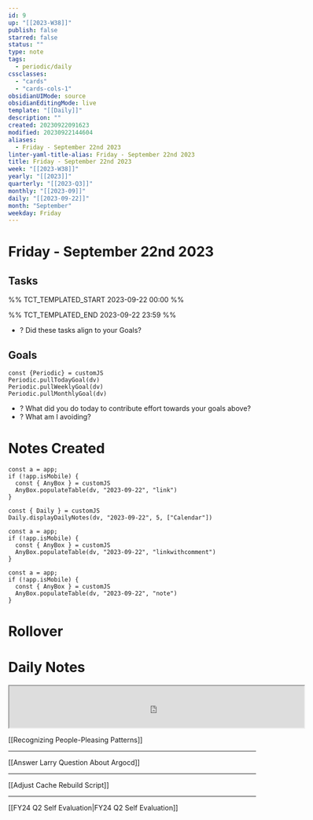 ```yaml
---
id: 9
up: "[[2023-W38]]"
publish: false
starred: false
status: ""
type: note
tags:
  - periodic/daily
cssclasses:
  - "cards"
  - "cards-cols-1"
obsidianUIMode: source
obsidianEditingMode: live
template: "[[Daily]]"
description: ""
created: 20230922091623
modified: 20230922144604
aliases:
  - Friday - September 22nd 2023
linter-yaml-title-alias: Friday - September 22nd 2023
title: Friday - September 22nd 2023
week: "[[2023-W38]]"
yearly: "[[2023]]"
quarterly: "[[2023-Q3]]"
monthly: "[[2023-09]]"
daily: "[[2023-09-22]]"
month: "September"
weekday: Friday
---
```


# Friday - September 22nd 2023

## Tasks

%% TCT_TEMPLATED_START 2023-09-22 00:00 %%

%% TCT_TEMPLATED_END 2023-09-22 23:59 %%
- ? Did these tasks align to your Goals?

## Goals

```dataviewjs
const {Periodic} = customJS
Periodic.pullTodayGoal(dv)
Periodic.pullWeeklyGoal(dv)
Periodic.pullMonthlyGoal(dv)
```
- ? What did you do today to contribute effort towards your goals above?
- ? What am I avoiding?

# Notes Created

```dataviewjs
const a = app;
if (!app.isMobile) {
  const { AnyBox } = customJS
  AnyBox.populateTable(dv, "2023-09-22", "link")
}
```

```dataviewjs
const { Daily } = customJS
Daily.displayDailyNotes(dv, "2023-09-22", 5, ["Calendar"])
```

```dataviewjs
const a = app;
if (!app.isMobile) {
  const { AnyBox } = customJS
  AnyBox.populateTable(dv, "2023-09-22", "linkwithcomment")
}
```

```dataviewjs
const a = app;
if (!app.isMobile) {
  const { AnyBox } = customJS
  AnyBox.populateTable(dv, "2023-09-22", "note")
}
```

# Rollover

# Daily Notes
<center><iframe width="600" height="85" src="https://ashleyhindle.com/focusanchor/api/kaxvYE8hiuKxyHVs/embed"></iframe></center>



[[Recognizing People-Pleasing Patterns]]

---


[[Answer Larry Question About Argocd]]


---


[[Adjust Cache Rebuild Script]]


---


[[FY24 Q2 Self Evaluation|FY24 Q2 Self Evaluation]]
